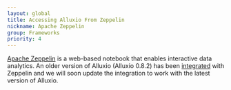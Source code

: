 ```yaml
---
layout: global
title: Accessing Alluxio From Zeppelin
nickname: Apache Zeppelin
group: Frameworks
priority: 4
---
```


[Apache Zeppelin](http://http://zeppelin-project.org/) is a web-based notebook that enables 
interactive data analytics. An older version of Alluxio (Alluxio 0.8.2) has been 
[integrated](https://github.com/apache/incubator-zeppelin/blob/master/docs/interpreter/alluxio.md) 
with Zeppelin and we will soon update the integration to work with the latest version of Alluxio.
